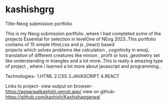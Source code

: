 # kashishgrg
Title-Neog submission portfolio

This is my Neog submission portfolio ,where I had completed some of the projects 
Essential for selection in levelOne of NEog 2023..This portfolio contains of 15 simple Html,css and js ,(react) based  
projects which solves problems like calculation , cognitivity in emoji, translation of different creatures like minion ,
profit or loss ,geotmetry set like understanding in triangles and a lot more..This is really a amazing type of project  ,
where i learned a lot more about javascript and programming..

Technologies- 1.HTML
              2.CSS
              3.JAVASCRIPT
              4.REACT
              
Links to project- view output on browser-https://aggarwalkaxhish.vercel.app/
                  view on github-https://github.com/kaxhish/Kaxhishaggarwal
